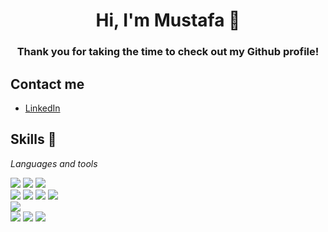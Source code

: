 <h1 align="center">Hi, I'm Mustafa 👋</h1>
<h3 align="center">Thank you for taking the time to check out my Github profile!</h3>

## Contact me

- [LinkedIn](https://www.linkedin.com/in/mustafa-bhm/)

## Skills 🔧

_Languages and tools_

<div>
    <img src="https://img.shields.io/badge/JavaScript-F7DF1E?style=for-the-badge&logo=javascript&logoColor=black" />
    <img src="https://img.shields.io/badge/HTML5-E34F26?style=for-the-badge&logo=html5&logoColor=white" />
    <img src="https://img.shields.io/badge/CSS3-1572B6?style=for-the-badge&logo=css3&logoColor=white" />

</div>
<div>
    <img src="https://img.shields.io/badge/Node.js-339933?style=for-the-badge&logo=nodedotjs&logoColor=white">
    <img src="https://img.shields.io/badge/React-20232A?style=for-the-badge&logo=react&logoColor=61DAFB">
    <img src="https://img.shields.io/badge/Express.js-000000?style=for-the-badge&logo=express&logoColor=white">
    <img src="https://img.shields.io/badge/Sass-CC6699?style=for-the-badge&logo=sass&logoColor=white">
</div>
<div>
    <img src="https://img.shields.io/badge/PostgreSQL-316192?style=for-the-badge&logo=postgresql&logoColor=white">

</div>

<div>
    <img src="https://img.shields.io/badge/Mocha-8D6748?style=for-the-badge&logo=Mocha&logoColor=white">
    <img src="https://img.shields.io/badge/chai-A30701?style=for-the-badge&logo=chai&logoColor=white">
    <img src="https://img.shields.io/badge/Jest-C21325?style=for-the-badge&logo=jest&logoColor=white">

</div>
